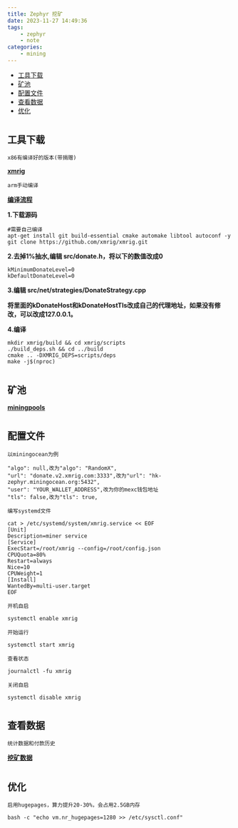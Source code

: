 ```yaml
---
title: Zephyr 挖矿
date: 2023-11-27 14:49:36
tags:
    - zephyr
    - note
categories:
    - mining
---
```


* [工具下载](#tools)
* [矿池](#miningpools)
* [配置文件](#config)
* [查看数据](#data)
* [优化](#optimization)

# <h2 id="tools">工具下载</h2>

`x86有编译好的版本(带捐赠)`

**[xmrig](https://github.com/xmrig/xmrig/releases)**

`arm手动编译`

**[编译流程](https://xmrig.com/docs/miner/build/ubuntu)**

__1.下载源码__

```
#需要自己编译
apt-get install git build-essential cmake automake libtool autoconf -y
git clone https://github.com/xmrig/xmrig.git
```
	
__2.去掉1%抽水,编辑 src/donate.h，将以下的数值改成0__

```
kMinimumDonateLevel=0
kDefaultDonateLevel=0
```
 
__3.编辑 src/net/strategies/DonateStrategy.cpp__

**将里面的kDonateHost和kDonateHostTls改成自己的代理地址，如果没有修改，可以改成127.0.0.1。**

__4.编译__

```
mkdir xmrig/build && cd xmrig/scripts
./build_deps.sh && cd ../build
cmake .. -DXMRIG_DEPS=scripts/deps
make -j$(nproc)
```

# <h2 id="miningpools">矿池</h2>

**[miningpools](https://miningpoolstats.stream/zephyr)**


# <h2 id="config">配置文件</h2>

`以miningocean为例`

```
"algo": null,改为"algo": "RandomX",
"url": "donate.v2.xmrig.com:3333",改为"url": "hk-zephyr.miningocean.org:5432",
"user": "YOUR_WALLET_ADDRESS",改为你的mexc钱包地址
"tls": false,改为"tls": true,
```

`编写systemd文件`

```
cat > /etc/systemd/system/xmrig.service << EOF
[Unit]
Description=miner service
[Service]
ExecStart=/root/xmrig --config=/root/config.json
CPUQuota=80%
Restart=always
Nice=10
CPUWeight=1
[Install]
WantedBy=multi-user.target
EOF
```

`开机自启`

```
systemctl enable xmrig
```

`开始运行`

```
systemctl start xmrig
```

`查看状态`

```
journalctl -fu xmrig
```

`关闭自启`

```
systemctl disable xmrig
```


# <h2 id="data">查看数据</h2>

`统计数据和付款历史`

**[挖矿数据](https://zephyr.miningocean.org/worker_stats)**

# <h2 id="optimization">优化</h2>

`启用hugepages，算力提升20-30%，会占用2.5GB内存`

```
bash -c "echo vm.nr_hugepages=1280 >> /etc/sysctl.conf"
```